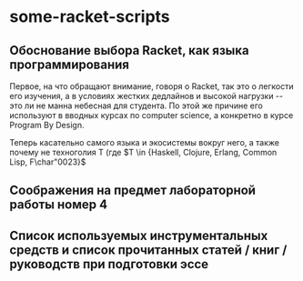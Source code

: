 # some-racket-scripts

## Обоснование выбора Racket, как языка программирования

Первое, на что обращают внимание, говоря о Racket, так это о легкости его изучения, а в условиях жестких дедлайнов и высокой нагрузки -- это ли не манна небесная для студента. По этой же причине его используют в вводных курсах по computer science, а конкретно в курсе Program By Design.

Теперь касательно самого языка и экосистемы вокруг него, а также почему не техноголия T (где $T \in {Haskell, Clojure, Erlang, Common Lisp, F\char"0023}$

## Соображения на предмет лабораторной работы номер 4
## Список используемых инструментальных средств и список прочитанных статей / книг / руководств при подготовки эссе
